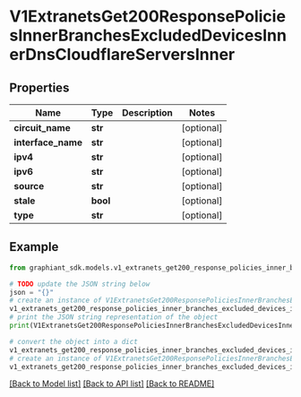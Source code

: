 # V1ExtranetsGet200ResponsePoliciesInnerBranchesExcludedDevicesInnerDnsCloudflareServersInner


## Properties

Name | Type | Description | Notes
------------ | ------------- | ------------- | -------------
**circuit_name** | **str** |  | [optional] 
**interface_name** | **str** |  | [optional] 
**ipv4** | **str** |  | [optional] 
**ipv6** | **str** |  | [optional] 
**source** | **str** |  | [optional] 
**stale** | **bool** |  | [optional] 
**type** | **str** |  | [optional] 

## Example

```python
from graphiant_sdk.models.v1_extranets_get200_response_policies_inner_branches_excluded_devices_inner_dns_cloudflare_servers_inner import V1ExtranetsGet200ResponsePoliciesInnerBranchesExcludedDevicesInnerDnsCloudflareServersInner

# TODO update the JSON string below
json = "{}"
# create an instance of V1ExtranetsGet200ResponsePoliciesInnerBranchesExcludedDevicesInnerDnsCloudflareServersInner from a JSON string
v1_extranets_get200_response_policies_inner_branches_excluded_devices_inner_dns_cloudflare_servers_inner_instance = V1ExtranetsGet200ResponsePoliciesInnerBranchesExcludedDevicesInnerDnsCloudflareServersInner.from_json(json)
# print the JSON string representation of the object
print(V1ExtranetsGet200ResponsePoliciesInnerBranchesExcludedDevicesInnerDnsCloudflareServersInner.to_json())

# convert the object into a dict
v1_extranets_get200_response_policies_inner_branches_excluded_devices_inner_dns_cloudflare_servers_inner_dict = v1_extranets_get200_response_policies_inner_branches_excluded_devices_inner_dns_cloudflare_servers_inner_instance.to_dict()
# create an instance of V1ExtranetsGet200ResponsePoliciesInnerBranchesExcludedDevicesInnerDnsCloudflareServersInner from a dict
v1_extranets_get200_response_policies_inner_branches_excluded_devices_inner_dns_cloudflare_servers_inner_from_dict = V1ExtranetsGet200ResponsePoliciesInnerBranchesExcludedDevicesInnerDnsCloudflareServersInner.from_dict(v1_extranets_get200_response_policies_inner_branches_excluded_devices_inner_dns_cloudflare_servers_inner_dict)
```
[[Back to Model list]](../README.md#documentation-for-models) [[Back to API list]](../README.md#documentation-for-api-endpoints) [[Back to README]](../README.md)



